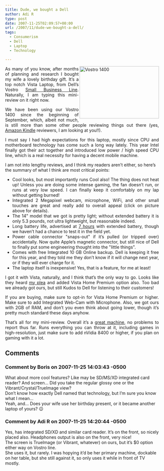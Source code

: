 ```yaml
---
title: Dude, we bought a Dell
author: Adi R
type: post
date: 2007-11-25T02:09:57+00:00
url: /2007/11/dude-we-bought-a-dell/
tags:
  - Consumerism
  - Dell
  - Laptop
  - Technology

---
```

<p align="justify">
  <a href="/uploads/2007/11/vostro-1400.jpg" target="_blank"><img style="border-top-width: 0px; border-left-width: 0px; border-bottom-width: 0px; border-right-width: 0px" height="171" alt="Vostro 1400" src="/uploads/2007/11/vostro-1400.jpg?resize=260%2C171" width="260" align="right" border="0" data-recalc-dims="1" /></a> As many of you know, after months of planning and research I bought my wife a lovely birthday gift. It&#8217;s a top notch Vista Laptop, from Dell&#8217;s Vostro <a href="http://www.dell.com/content/products/features.aspx/hot_offers_nb?c=us&cs=04&l=en&s=bsd&dgc=BF&cid=20243&lid=507237" target="_blank">Small Business Line</a>. Naturally, I am typing this mini-review on it right now.
</p>

<p align="justify">
  We have been using our Vostro 1400 since the beginning of September, which, albeit not much, is still more than some other people reviewing things out there (yes, <a href="http://www.amazon.com/gp/product/B000FI73MA?ie=UTF8&tag=craftonia-20&linkCode=as2&camp=1789&creative=9325&creativeASIN=B000FI73MA" target="_blank">Amazon Kindle</a> reviewers, I am looking at you!!).
</p>

<p align="justify">
  I must say I had high expectations for this laptop, mostly since CPU and motherboard technology has come such a long way lately. This year Intel finally got their act together and introduced low power / high speed CPU line, which is a real necessity for having a decent mobile machine.
</p>

I am not into lengthy reviews, and I think my readers aren&#8217;t either, so here&#8217;s the summary of what I think are most critical points:

  * <div align="justify">
      Cool looks, but most importantly runs Cool also! The thing does not heat up! Unless you are doing some intense gaming, the fan doesn&#8217;t run, or runs at very low speed. I can finally keep it comfortably on my lap without getting burned!
    </div>

  * <div align="justify">
      Integrated 2 Megapixel webcam, microphone, WiFi, and other small touches are great and really add to overall appeal (click on picture above for details).
    </div>

  * <div align="justify">
      The 14" model that we got is pretty light; without extended battery it is only 5.3 pounds, not ultra lightweight, but reasonable indeed.
    </div>

  * <div align="justify">
      Long battery life, advertised at <u>7 hours</u> with extended battery, though we haven&#8217;t had a chance to test it in the field yet.
    </div>

  * <div align="justify">
      Power cable connector "snaps-out" if it&#8217;s pulled (or tripped over) accidentally. Now quite Apple&#8217;s magnetic connector, but still nice of Dell to finally put some engineering thought into the "little things".
    </div>

  * <div align="justify">
      Comes with free Integrated 10 GB Online backup. Dell is keeping it free for this year, and they told me they don&#8217;t know if it will change next year, or if they will ever charge for it.
    </div>

  * <div align="justify">
      The laptop itself is inexpensive! Yes, that is a feature, for me at least!
    </div>

<p align="justify">
  I got it with Vista, naturally, and I think that&#8217;s the only way to go. Looks like they heard <a href="http://www.adir1.com/2007/08/dell-and-game-changing-idea-storm/" target="_blank">my plea</a> and added Vista Home Premium option also. Too bad we already got ours, but still Kudos to Dell for listening to their customers!
</p>

<p align="justify">
  If you are buying, make sure to opt-in for Vista Home Premium or higher. Make sure to add Integrated Web-Cam with Microphone. Also, we got ours with 2GB of RAM, and don&#8217;t you even think about going lower, though it&#8217;s pretty much standard these days anyhow.
</p>

<p align="justify">
  That&#8217;s all for my mini-review. Overall it&#8217;s a <u>great machine</u>, no problems to report thus far. Runs everything you can throw at it, including games in high-resolution, just make sure to add nVidia 8400 or higher, if you plan on gaming with it a lot.
</p></p>

## Comments

### Comment by Boris on 2007-11-25 14:03:43 -0500
What about more cool features? Like may be SD/MS/XD integrated card reader? And screen&#8230; Did you take the regular glossy one or the Vibrant/Crystal/TrueImage view?  
Don&#8217;t know how exactly Dell named that technology, but I&#8217;m sure you know what I mean&#8230;  
Yeah, and&#8230; Does your wife use her birthday present, or it became another laptop of yours? 😉

### Comment by Adi R on 2007-11-25 14:20:44 -0500
Yes, has integrated SD/XD and similar card reader. It&#8217;s on the front, so nicely placed also. Headphones output is also on the front, very nice!  
The screen is TrueImage (or Vibrant, whatever) on ours, but it&#8217;s $0 option either way on Vostro line.  
She uses it, but rarely. I was hopying it&#8217;d be her primary machine, dockable on her table, but she still against it, so only uses it while in front of TV mostly.